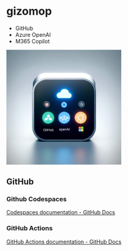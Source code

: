 # gizomop

- GitHub
- Azure OpenAI
- M365 Copilot

<img src="media/gizomop.png" alt="The gizomop" width="300"/>

## GitHub

### Github Codespaces

[Codespaces documentation - GitHub Docs](https://docs.github.com/en/codespaces)

### GitHub Actions

[GitHub Actions documentation - GitHub Docs](https://docs.github.com/en/actions)